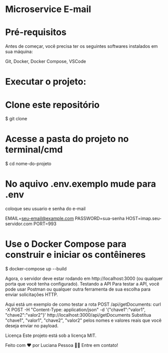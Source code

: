 # Microservice E-mail
 
# Pré-requisitos
Antes de começar, você precisa ter os seguintes softwares instalados em sua máquina:

 Git,
 Docker,
 Docker Compose,
 VSCode


# Executar o projeto:

# Clone este repositório
$ git clone <url-do-repositorio>

# Acesse a pasta do projeto no terminal/cmd
$ cd nome-do-projeto

# No aquivo .env.exemplo mude para .env 

coloque seu usuario e senha do e-mail

EMAIL=seu-email@example.com
PASSWORD=sua-senha
HOST=imap.seu-servidor.com
PORT=993


# Use o Docker Compose para construir e iniciar os contêineres
$ docker-compose up --build

Agora, o servidor deve estar rodando em http://localhost:3000 (ou qualquer porta que você tenha configurado).
Testando a API
Para testar a API, você pode usar Postman ou qualquer outra ferramenta de sua escolha para enviar solicitações HTTP.

Aqui está um exemplo de como testar a rota POST /api/getDocuments:
curl -X POST -H "Content-Type: application/json" -d '{"chave1":"valor1", "chave2":"valor2"}' http://localhost:3000/api/getDocuments
Substitua "chave1", "valor1", "chave2", "valor2" pelos nomes e valores reais que você deseja enviar no payload.

Licença
Este projeto está sob a licença MIT.

Feito com ❤️ por Luciana Pessoa 👋🏽 Entre em contato!
